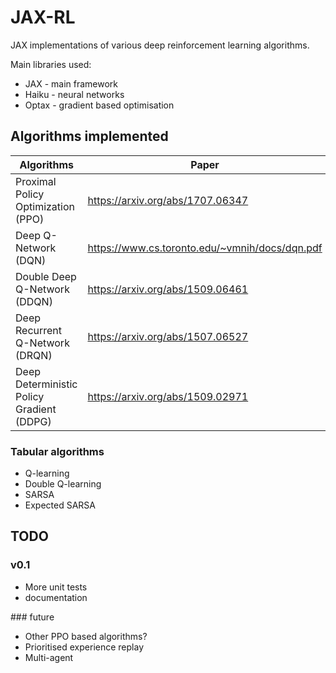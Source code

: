 # JAX-RL
JAX implementations of various deep reinforcement learning algorithms.

Main libraries used:
* JAX - main framework
* Haiku - neural networks
* Optax - gradient based optimisation

## Algorithms implemented
| Algorithms | Paper |
| --- | --- |
| Proximal Policy Optimization (PPO) | https://arxiv.org/abs/1707.06347 |
| Deep Q-Network (DQN) | https://www.cs.toronto.edu/~vmnih/docs/dqn.pdf |
| Double Deep Q-Network (DDQN) | https://arxiv.org/abs/1509.06461 |
| Deep Recurrent Q-Network (DRQN) | https://arxiv.org/abs/1507.06527 |
| Deep Deterministic Policy Gradient (DDPG) | https://arxiv.org/abs/1509.02971 |

### Tabular algorithms
* Q-learning
* Double Q-learning
* SARSA
* Expected SARSA

## TODO
### v0.1
* More unit tests
* documentation

### future
* Other PPO based algorithms?
* Prioritised experience replay
* Multi-agent
